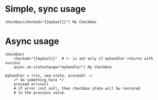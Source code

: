# Simple, sync usage

```pug
checkbox(checked="{{mybool}}") My Checkbox
```

# Async usage

```pug
checkbox(
    checked="{{mybool}}"  # <- is set only if myhandler returns with success
    async on-statechange="myhandler") My Checkbox
```

```ls
myhandler = (ctx, new-state, proceed) ->
    /* do something here */
    proceed err=null
    # if error isnt null, then checkbox state will be restored
    # to the previous value.
```
